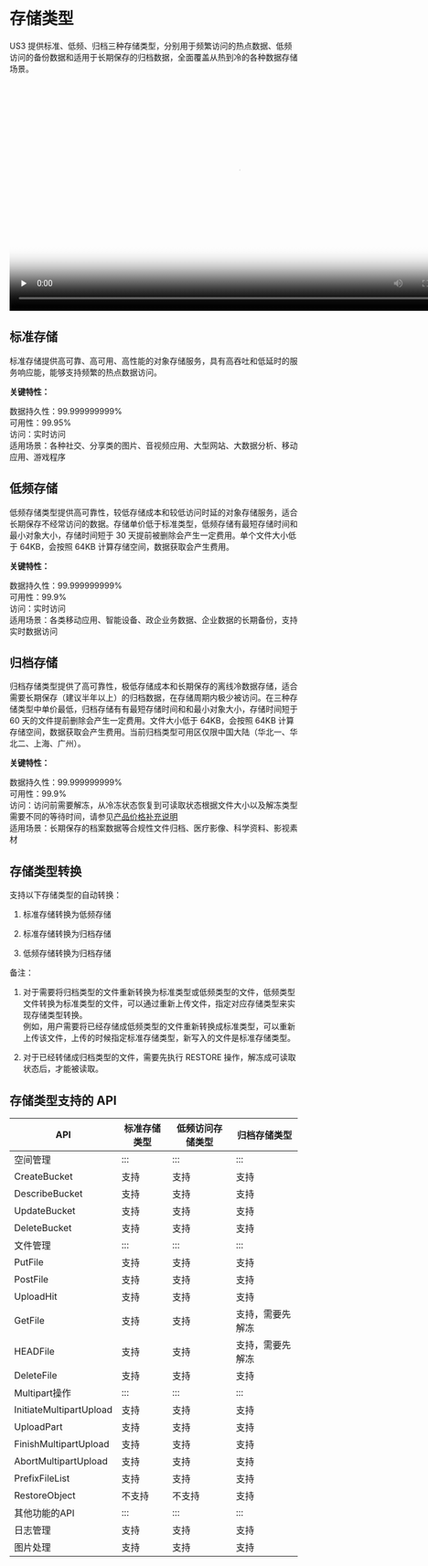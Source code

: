 

# 存储类型

US3 提供标准、低频、归档三种存储类型，分别用于频繁访问的热点数据、低频访问的备份数据和适用于长期保存的归档数据，全面覆盖从热到冷的各种数据存储场景。

<video id="video" length=1000 width=800 controls="" preload="none" poster="https://static.ucloud.cn/a5cdc8cbad57baa768e154b7fbbb04f2.png">
      <source id="mp4" src="http://caozuozhinan.cn-bj.ufileos.com/王梦娜2 存储类型.mp4">
      </video>

## 标准存储

标准存储提供高可靠、高可用、高性能的对象存储服务，具有高吞吐和低延时的服务响应能，能够支持频繁的热点数据访问。

**关键特性：**

数据持久性：99.999999999%  
可用性：99.95%  
访问：实时访问  
适用场景：各种社交、分享类的图片、音视频应用、大型网站、大数据分析、移动应用、游戏程序  

## 低频存储

低频存储类型提供高可靠性，较低存储成本和较低访问时延的对象存储服务，适合长期保存不经常访问的数据。存储单价低于标准类型，低频存储有最短存储时间和最小对象大小，存储时间短于 30 天提前被删除会产生一定费用。单个文件大小低于 64KB，会按照 64KB 计算存储空间，数据获取会产生费用。

**关键特性：**

数据持久性：99.999999999%  
可用性：99.9%  
访问：实时访问  
适用场景：各类移动应用、智能设备、政企业务数据、企业数据的长期备份，支持实时数据访问  

## 归档存储

归档存储类型提供了高可靠性，极低存储成本和长期保存的离线冷数据存储，适合需要长期保存（建议半年以上）的归档数据，在存储周期内极少被访问。在三种存储类型中单价最低，归档存储有有最短存储时间和和最小对象大小，存储时间短于 60 天的文件提前删除会产生一定费用。文件大小低于 64KB，会按照 64KB 计算存储空间，数据获取会产生费用。当前归档类型可用区仅限中国大陆（华北一、华北二、上海、广州）。

**关键特性：**

数据持久性：99.999999999%  
可用性：99.9%  
访问：访问前需要解冻，从冷冻状态恢复到可读取状态根据文件大小以及解冻类型需要不同的等待时间，请参见[产品价格补充说明](https://docs.ucloud.cn/ufile/bill/billing?id=%e8%a1%a5%e5%85%85%e8%af%b4%e6%98%8e)  
适用场景：长期保存的档案数据等合规性文件归档、医疗影像、科学资料、影视素材  

## 存储类型转换

支持以下存储类型的自动转换：

1. 标准存储转换为低频存储

2. 标准存储转换为归档存储

3. 低频存储转换为归档存储

备注：

1. 对于需要将归档类型的文件重新转换为标准类型或低频类型的文件，低频类型文件转换为标准类型的文件，可以通过重新上传文件，指定对应存储类型来实现存储类型转换。<br/>例如，用户需要将已经存储成低频类型的文件重新转换成标准类型，可以重新上传该文件，上传的时候指定标准存储类型，新写入的文件是标准存储类型。

2. 对于已经转储成归档类型的文件，需要先执行 RESTORE 操作，解冻成可读取状态后，才能被读取。

## 存储类型支持的 API

|API                     |标准存储类型 |低频访问存储类型 |归档存储类型   |
| ----------------------- | ------     | -------- | -------- |
| 空间管理                 | :::       |  :::     |  :::     |
| CreateBucket            | 支持     | 支持       | 支持       |
| DescribeBucket          | 支持     | 支持       | 支持       |
| UpdateBucket            | 支持     | 支持       | 支持       |
| DeleteBucket            | 支持     | 支持       | 支持       |
| 文件管理                 | :::       | :::      | :::      |
| PutFile                 | 支持     | 支持       | 支持       |
| PostFile                | 支持     | 支持       | 支持       |
| UploadHit               | 支持     | 支持       | 支持       |
| GetFile                 | 支持     | 支持       | 支持，需要先解冻 |
| HEADFile                | 支持     | 支持       | 支持，需要先解冻 |
| DeleteFile              | 支持     | 支持       | 支持       |
| Multipart操作             | :::      | :::      | :::      |
| InitiateMultipartUpload | 支持     | 支持       | 支持       |
| UploadPart              | 支持     | 支持       | 支持       |
| FinishMultipartUpload   | 支持     | 支持       | 支持       |
| AbortMultipartUpload    | 支持     | 支持       | 支持       |
| PrefixFileList          | 支持     | 支持       | 支持       |
| RestoreObject           | 不支持    | 不支持      | 支持       |
| 其他功能的API             |  :::     | :::      | :::        |
| 日志管理                    | 支持     | 支持       | 支持       |
| 图片处理                    | 支持     | 支持       | 支持       |
